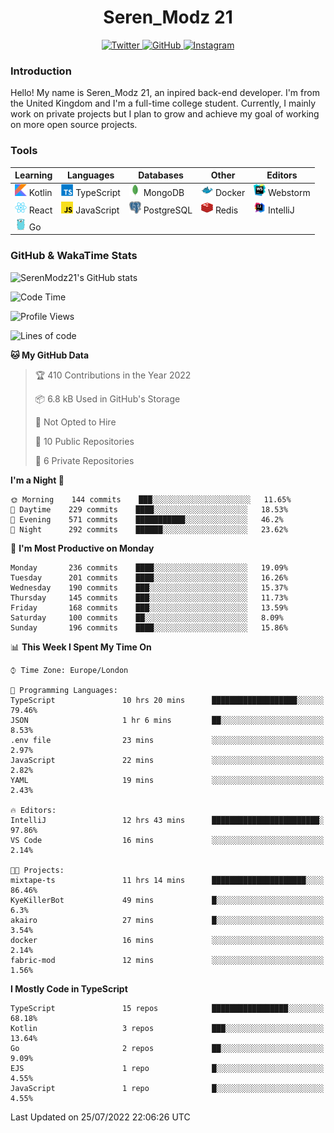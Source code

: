 <div align="center">
  <h1>Seren_Modz 21</h1>
  <a href="https://twitter.com/SerenModz21">
    <img alt="Twitter" src="https://img.shields.io/badge/twitter%20-%231DA1F2.svg?&style=for-the-badge&logo=Twitter&logoColor=white">
  </a>
  <a href="https://github.com/SerenModz21">
    <img alt="GitHub" src="https://img.shields.io/badge/github%20-%23121011.svg?&style=for-the-badge&logo=github&logoColor=white">
  </a>
  <a href="https://www.instagram.com/serenmodz21">
    <img alt="Instagram" src="https://img.shields.io/badge/instagram%20-%23E4405F.svg?&style=for-the-badge&logo=Instagram&logoColor=white">
  </a>
</div>

### Introduction

Hello! My name is Seren_Modz 21, an inpired back-end developer. I'm from the United Kingdom and I'm a full-time college student. Currently, I mainly work on private projects but I plan to grow and achieve my goal of working on more open source projects. 

### Tools

 **Learning**                                        | **Languages**                                               | **Databases**                                               | **Other**                                           | **Editors**                                                  
-----------------------------------------------------|-------------------------------------------------------------|-------------------------------------------------------------|-----------------------------------------------------|--------------------------------------------------------------
 <img width="19px" src="./assets/kotlin.svg"> Kotlin | <img width="19px" src="./assets/typescript.svg"> TypeScript | <img width="19px" src="./assets/mongodb.svg"> MongoDB       | <img width="19px" src="./assets/docker.svg"> Docker | <img width="19px" src="./assets/webstorm.svg"> Webstorm      
 <img width="19px" src="./assets/react.svg"> React   | <img width="19px" src="./assets/javascript.svg"> JavaScript | <img width="19px" src="./assets/postgresql.svg"> PostgreSQL | <img width="19px" src="./assets/redis.svg"> Redis   | <img width="19px" src="./assets/intellij-idea.svg"> IntelliJ
 <img width="19px" src="./assets/go.svg"> Go         |                                                             |                                                             |                                                     |                                                                                                               

### GitHub & WakaTime Stats

![SerenModz21's GitHub stats](https://github-readme-stats.vercel.app/api?username=SerenModz21&show_icons=true&theme=dark)

<!--START_SECTION:waka-->
![Code Time](http://img.shields.io/badge/Code%20Time-1%2C497%20hrs%201%20min-blue)

![Profile Views](http://img.shields.io/badge/Profile%20Views-4-blue)

![Lines of code](https://img.shields.io/badge/From%20Hello%20World%20I%27ve%20Written-16%20Thousand%20lines%20of%20code-blue)

**🐱 My GitHub Data** 

> 🏆 410 Contributions in the Year 2022
 > 
> 📦 6.8 kB Used in GitHub's Storage 
 > 
> 🚫 Not Opted to Hire
 > 
> 📜 10 Public Repositories 
 > 
> 🔑 6 Private Repositories  
 > 
**I'm a Night 🦉** 

```text
🌞 Morning    144 commits    ███░░░░░░░░░░░░░░░░░░░░░░   11.65% 
🌆 Daytime    229 commits    ████░░░░░░░░░░░░░░░░░░░░░   18.53% 
🌃 Evening    571 commits    ███████████░░░░░░░░░░░░░░   46.2% 
🌙 Night      292 commits    ██████░░░░░░░░░░░░░░░░░░░   23.62%

```
📅 **I'm Most Productive on Monday** 

```text
Monday       236 commits    ████░░░░░░░░░░░░░░░░░░░░░   19.09% 
Tuesday      201 commits    ████░░░░░░░░░░░░░░░░░░░░░   16.26% 
Wednesday    190 commits    ███░░░░░░░░░░░░░░░░░░░░░░   15.37% 
Thursday     145 commits    ███░░░░░░░░░░░░░░░░░░░░░░   11.73% 
Friday       168 commits    ███░░░░░░░░░░░░░░░░░░░░░░   13.59% 
Saturday     100 commits    ██░░░░░░░░░░░░░░░░░░░░░░░   8.09% 
Sunday       196 commits    ████░░░░░░░░░░░░░░░░░░░░░   15.86%

```


📊 **This Week I Spent My Time On** 

```text
⌚︎ Time Zone: Europe/London

💬 Programming Languages: 
TypeScript               10 hrs 20 mins      ███████████████████░░░░░░   79.46% 
JSON                     1 hr 6 mins         ██░░░░░░░░░░░░░░░░░░░░░░░   8.53% 
.env file                23 mins             ░░░░░░░░░░░░░░░░░░░░░░░░░   2.97% 
JavaScript               22 mins             ░░░░░░░░░░░░░░░░░░░░░░░░░   2.82% 
YAML                     19 mins             ░░░░░░░░░░░░░░░░░░░░░░░░░   2.43%

🔥 Editors: 
IntelliJ                 12 hrs 43 mins      ████████████████████████░   97.86% 
VS Code                  16 mins             ░░░░░░░░░░░░░░░░░░░░░░░░░   2.14%

🐱‍💻 Projects: 
mixtape-ts               11 hrs 14 mins      █████████████████████░░░░   86.46% 
KyeKillerBot             49 mins             █░░░░░░░░░░░░░░░░░░░░░░░░   6.3% 
akairo                   27 mins             █░░░░░░░░░░░░░░░░░░░░░░░░   3.54% 
docker                   16 mins             ░░░░░░░░░░░░░░░░░░░░░░░░░   2.14% 
fabric-mod               12 mins             ░░░░░░░░░░░░░░░░░░░░░░░░░   1.56%

```

**I Mostly Code in TypeScript** 

```text
TypeScript               15 repos            █████████████████░░░░░░░░   68.18% 
Kotlin                   3 repos             ███░░░░░░░░░░░░░░░░░░░░░░   13.64% 
Go                       2 repos             ██░░░░░░░░░░░░░░░░░░░░░░░   9.09% 
EJS                      1 repo              █░░░░░░░░░░░░░░░░░░░░░░░░   4.55% 
JavaScript               1 repo              █░░░░░░░░░░░░░░░░░░░░░░░░   4.55%

```



 Last Updated on 25/07/2022 22:06:26 UTC
<!--END_SECTION:waka-->
